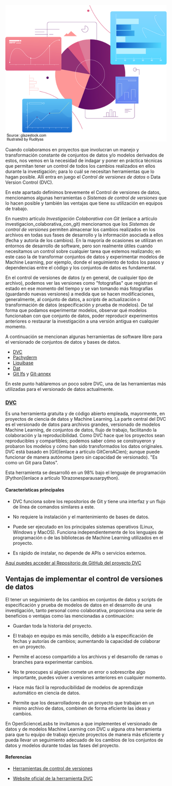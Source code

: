 <!--
.. title: Qué es el Data Version Control (DVC) y por qué es necesario que tu equipo sepa cómo utilizarlo
.. slug: que-es-el-data-version-control-dvc-y-por-que-es-necesario-que-tu-equipo-sepa-como-utilizarlo
.. date: 2019-04-08
.. author: Yurely Camacho
.. tags: versioning, data
.. category: data
.. link: 
.. description: 
.. type: text
-->

<!-- # Qué es el Data Version Control (DVC) y por qué es necesario que tu equipo sepa cómo utilizarlo -->
<!-- **Por Yurely Camacho** -->

![header](../../../images/blog/que-es-el-data-version-control-dvc-y-por-que-es-necesario-que-tu-equipo-sepa-como-utilizarlo/header.png)

Cuando colaboramos en proyectos que involucran un manejo y transformación
constante de conjuntos de datos y/o modelos derivados de estos, nos vemos en la
necesidad de indagar y poner en práctica técnicas que permitan tener un
control de todos los cambios realizados en ellos durante la
investigación; para lo cuál se necesitan herramientas que lo hagan
posible. Allí entra en juego el *Control de versiones de datos* o Data
Version Control (DVC).

<!-- TEASER_END -->

En este apartado definimos brevemente el Control de versiones de datos,
mencionamos algunas herramientas o *Sistemas de control de versiones*
que lo hacen posible y también las ventajas que tiene su utilización en
equipos de trabajo.

En nuestro artículo *Investigación Colaborativa con Git* (enlace a
artículo investigacion_colaborativa_con_git) mencionamos que los
*Sistemas de control de versiones* permiten almacenar los cambios
realizados en los archivos en todas sus fases de desarrollo y la
información asociada a ellos (fecha y autoría de los cambios). En la
mayoría de ocasiones se utilizan en entornos de desarrollo de software,
pero son realmente útiles cuando necesitamos un control sobre cualquier
tarea que estemos realizando; en este caso la de transformar conjuntos
de datos y experimentar modelos de Machine Learning, por ejemplo, donde
el seguimiento de todos los pasos y dependencias entre el código y los
conjuntos de datos es fundamental.

En el control de versiones de datos (y en general, de cualquier tipo de
archivo), podemos ver las versiones como "fotografías" que registran el
estado en ese momento del tiempo y se van tomando más fotografías
(guardando nuevas versiones) a medida que se hacen modificaciones,
generalmente, al conjunto de datos, a *scripts* de actualización o
transformación de datos (especificación y prueba de modelos). De tal
forma que podamos experimentar modelos, observar qué modelos funcionaban
con que conjunto de datos, poder reproducir experimentos anteriores o
restaurar la investigación a una versión antigua en cualquier momento.

A continuación se mencionan algunas herramientas de software libre para
el versionado de conjuntos de datos y bases de datos.

- [DVC](https://dvc.org/)
- [Pachyderm](https://www.pachyderm.com/)
- [Liquibase](https://www.liquibase.org/)
- [Dat](https://dat.foundation/)
- [Git lfs](https://git-lfs.github.com/) y [Git-annex](https://git-annex.branchable.com/)

En este punto hablaremos un poco sobre DVC, una de las herramientas más
utilizadas para el versionado de datos actualmente.

### [DVC](https://dvc.org/)

Es una herramienta gratuita y de código abierto empleada, mayormente, en
proyectos de ciencia de datos y Machine Learning. La parte central del
DVC es el versionado de datos para archivos grandes, versionado de
modelos Machine Learning, de conjuntos de datos, flujo de trabajo,
facilitando la colaboración y la reproducibilidad. Como DVC hace que los
proyectos sean reproducibles y compartibles; podemos saber cómo se
construyeron y probaron los modelos y cómo han sido transformados los
datos originales. DVC está basado en \[Git\](enlace a artículo
GitCeroACien); aunque puede funcionar de manera autónoma (pero sin
capacidad de versionado). "Es como un Git para Datos".

Esta herramienta se desarrolló en un 98% bajo el lenguaje de
programación \[Python\](enlace a artículo 10razonesparausarpython).

#### Características principales

- DVC funciona sobre los repositorios de Git y tiene una interfaz y un
  flujo de línea de comandos similares a este.

- No requiere la instalación y el mantenimiento de bases de
  datos.

- Puede ser ejecutado en los principales sistemas operativos (Linux,
  Windows y MacOS). Funciona independientemente de los lenguajes de
  programación o de las bibliotecas de Machine Learning utilizados en el
  proyecto.

- Es rápido de instalar, no depende de APIs o servicios externos.

[Aquí puedes acceder al Repositorio de GitHub del proyecto DVC](https://github.com/iterative/dvc)

## Ventajas de implementar el control de versiones de datos

El tener un seguimiento de los cambios en conjuntos de datos y scripts
de especificación y prueba de modelos de datos en el desarrollo de una
investigación, tanto personal como colaborativa, proporciona una serie
de beneficios o ventajas como las mencionadas a continuación:

- Guardan toda la historia del proyecto.

- El trabajo en equipo es más sencillo, debido a la especificación de
  fechas y autorías de cambios; aumentando la capacidad de colaborar en
  un proyecto.

- Permite el acceso compartido a los archivos y el desarrollo de ramas o
  branches para experimentar cambios.

- No te preocupes si alguien comete un error o sobrescribe algo
  importante, puedes volver a versiones anteriores en cualquier momento.

- Hace más fácil la reproducibilidad de modelos de aprendizaje
  automático en ciencia de datos.

- Permite que los desarrolladores de un proyecto que trabajan en un mismo
  archivo de datos, combinen de forma eficiente las ideas y cambios.

En OpenScienceLasbs te invitamos a que implementes el versionado de
datos y de modelos Machine Learning con DVC u alguna otra herramienta
para que tu equipo de trabajo ejecute proyectos de manera más eficiente
y pueda llevar un seguimiento adecuado de los cambios de los conjuntos de datos y modelos durante todas las fases del proyecto.

#### Referencias

- [Herramientas de control de versiones](https://blog.dinahosting.com/herramientas-de-control-de-versiones/)

- [Website oficial de la herramienta DVC](https://dvc.org/)
